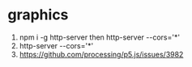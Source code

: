 # graphics

1. npm i -g http-server then http-server --cors='*'
2. http-server --cors='*'
3. <https://github.com/processing/p5.js/issues/3982>

